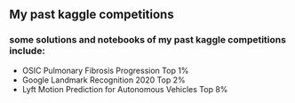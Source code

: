 ## My past kaggle competitions
### some solutions and notebooks of my past kaggle competitions include:
- OSIC Pulmonary Fibrosis Progression Top 1%
- Google Landmark Recognition 2020 Top 2%
- Lyft Motion Prediction for Autonomous Vehicles Top 8%
